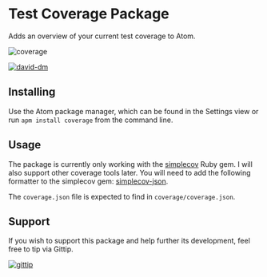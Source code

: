 # Test Coverage Package
Adds an overview of your current test coverage to Atom.

![coverage](https://raw.githubusercontent.com/philipgiuliani/coverage/master/screenshots/coverage_example.png)

[![david-dm](http://img.shields.io/david/philipgiuliani/coverage.svg?style=flat)](https://david-dm.org/philipgiuliani/coverage/)
## Installing
Use the Atom package manager, which can be found in the Settings view or run `apm install coverage` from the command line.

## Usage
The package is currently only working with the [simplecov](https://github.com/colszowka/simplecov) Ruby gem.
I will also support other coverage tools later.
You will need to add the following formatter to the simplecov gem: [simplecov-json](https://github.com/vicentllongo/simplecov-json).

The `coverage.json` file is expected to find in `coverage/coverage.json`.

## Support
If you wish to support this package and help further its development, feel free to tip via Gittip.

[![gittip](http://img.shields.io/gittip/philipgiuliani.svg?style=flat)](https://www.gittip.com/philipgiuliani/)
